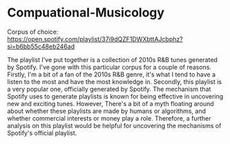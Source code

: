 # Compuational-Musicology

Corpus of choice: https://open.spotify.com/playlist/37i9dQZF1DWXbttAJcbphz?si=b6bb55c48eb246ad

The playlist I've put together is a collection of 2010s R&B tunes generated by Spotify. I've gone with this particular corpus for a couple of reasons. Firstly, I'm a bit of a fan of the 2010s R&B genre, it's what I tend to have a listen to the most and have the most knowledge in. Secondly, this playlist is a very popular one, officially generated by Spotify. The mechanism that Spotify uses to generate playlists is known for being effective in uncovering new and exciting tunes. However, There's a bit of a myth floating around about whether these playlists are made by humans or algorithms, and whether commercial interests or money play a role. Therefore, a further analysis on this playlist would be helpful for uncovering the mechanisms of Spotify's official playlist. 
